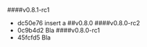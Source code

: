 ####v0.8.1-rc1
* dc50e76 insert a
##v0.8.0
####v0.8.0-rc2
* 0c9b4d2 Bla
####v0.8.0-rc1
* 45fcfd5 Bla
